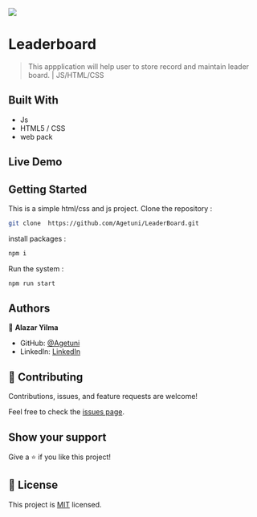 ![](https://img.shields.io/badge/Microverse-blueviolet)

# Leaderboard

> This appplication will help user to store record and maintain leader board. | JS/HTML/CSS


## Built With

- Js
- HTML5 / CSS
- web pack

## Live Demo 
> 


## Getting Started
This is a simple html/css and js  project.
Clone the repository  :
```bash
git clone  https://github.com/Agetuni/LeaderBoard.git
```
install packages  :
```bash
npm i
```
Run the system   :
```bash
npm run start
```

## Authors

👤 **Alazar Yilma**

- GitHub: [@Agetuni](https://github.com/Agetuni)
- LinkedIn: [LinkedIn](https://www.linkedin.com/in/aleazar-yilma-b614b6174/)


## 🤝 Contributing

Contributions, issues, and feature requests are welcome!

Feel free to check the [issues page](../../../issues/).

## Show your support

Give a ⭐️ if you like this project!


## 📝 License

This project is [MIT](./MIT.md) licensed.
